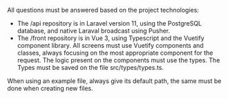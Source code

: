 All questions must be answered based on the project technologies:
- The /api repository is in Laravel version 11, using the PostgreSQL database, and native Laraval broadcast using Pusher.
- The /front repository is in Vue 3, using Typescript and the Vuetify component library. All screens must use Vuetify components and classes, always focusing on the most appropriate component for the request. The logic present on the components must use the types. The Types must be saved on the file src/types/types.ts.

When using an example file, always give its default path, the same must be done when creating new files.
